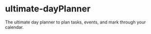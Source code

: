# ultimate-dayPlanner
The ultimate day planner to plan tasks, events, and mark through your calendar.
